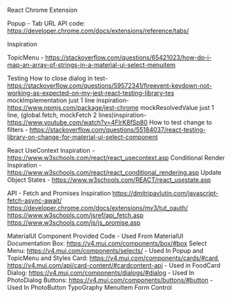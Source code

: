 React Chrome Extension

Popup - Tab URL API code: https://developer.chrome.com/docs/extensions/reference/tabs/




Inspiration 

TopicMenu - https://stackoverflow.com/questions/65421023/how-do-i-map-an-array-of-strings-in-a-material-ui-select-menuitem

Testing
How to close dialog in test- 
https://stackoverflow.com/questions/59572341/fireevent-keydown-not-working-as-expected-on-my-jest-react-testing-library-tes
mockImplementation just 1 line inspiration- https://www.npmjs.com/package/jest-chrome
mockResolvedValue just 1 line, (global.fetch, mockFetch 2 lines)inspiration- https://www.youtube.com/watch?v=4FIrK8fSp80
How to test change to filters - https://stackoverflow.com/questions/55184037/react-testing-library-on-change-for-material-ui-select-component        



React 
UseContext Inspiration - https://www.w3schools.com/react/react_usecontext.asp
Conditional Render Inspiration - https://www.w3schools.com/react/react_conditional_rendering.asp
Update Object States - https://www.w3schools.com/REACT/react_usestate.asp


API - Fetch and Promises Inspiration 
https://dmitripavlutin.com/javascript-fetch-async-await/
https://developer.chrome.com/docs/extensions/mv3/tut_oauth/
https://www.w3schools.com/jsref/api_fetch.asp
https://www.w3schools.com/js/js_promise.asp

MaterialUI Component Provided Code - Used From MaterialUI Documentation
Box: https://v4.mui.com/components/box/#box
Select Menu: https://v4.mui.com/components/selects/ - Used In Popup and TopicMenu and Styles
Card: https://v4.mui.com/components/cards/#card, https://v4.mui.com/api/card-content/#cardcontent-api - Used in FoodCard
Dialog: https://v4.mui.com/components/dialogs/#dialog - Used In PhotoDialog
Buttons: https://v4.mui.com/components/buttons/#button - Used In PhotoButton
TypoGraphy 
MenuItem
Form Control

